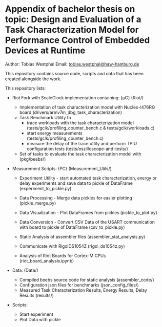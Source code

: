 # Appendix of bachelor thesis on topic: Design and Evaluation of a Task Characterization Model for Performance Control of Embedded Devices at Runtime

Author: Tobias Westphal
Email: tobias.westphal@haw-hamburg.de

This repository contains source code, scripts and data that has been created alongside the work.

This repository lists:
- Riot Fork with ScaleClock implementation containing: {µC} (Riot/)
    - Implementation of task characterization model with Nucleo-l476RG board (drivers/armv7m_dbg_task_characterization)
    - Task Benchmark Utility to
        - trace workloads with the task characterization model (tests/gclk/profiling_counter_bench.c & tests/gclk/workloads.c)
        - start energy measurements (tests/gclk/profiling_counter_bench.c)
        - measure the delay of the trace utlity and perform TPIU configuration tests (tests/oszilloscope-and-tests/)
    - Set of tasks to evaluate the task characterization model with (pkg/beebs/)

- Measurement Scripts: {PC} (Measurement_Utils/)
    - Experiment Utility - start automated task characterization, energy or delay experiments and save data to pickle of DataFrame (experiment_to_pickle.py)
    - Data Processing - Merge data pickles for easier plotting (pickle_merge.py)
    - Data Visualization - Plot DataFrames from pickles (pickle_to_plot.py)
    - Data Conversion - Convert CSV Data of the USART communication with board to pickle of DataFrame (csv_to_pickle.py)

    - Static Analysis of assembler files (assembler_stat_analysis.py)
    - Communicate with RigolDS1054Z (rigol_ds1054z.py)
    - Analysis of Riot Boards for Cortex-M CPUs (riot_board_analysis.ipynb)

- Data: (Data/)
    - Compiled beebs source code for static analysis (assembler_code/)
    - Configuration json files for benchmarks (json_config_files/)
    - Measured Task Characterization Results, Energy Results, Delay Results (results/)

- Scripts:
    - Start experiment
    - Plot Data with pickle